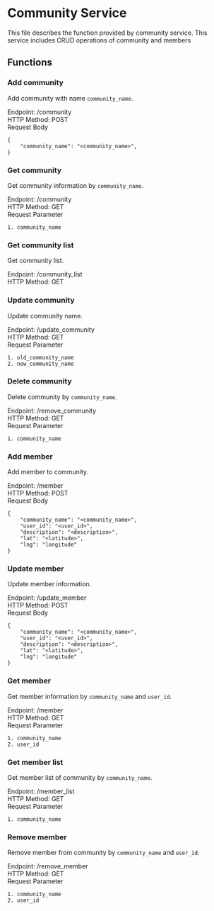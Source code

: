 # Community Service
This file describes the function provided by community service. This service includes CRUD operations of community and members

## Functions
### Add community

Add community with name `community_name`.<br />

Endpoint: /community<br />
HTTP Method: POST<br />
Request Body
```
{
    "community_name": "<community_name>",
}
```

### Get community

Get community information by `community_name`.<br />

Endpoint: /community<br />
HTTP Method: GET<br />
Request Parameter
```
1. community_name
```

### Get community list

Get community list.<br />

Endpoint: /community_list<br />
HTTP Method: GET<br />

### Update community

Update community name.<br />

Endpoint: /update_community<br />
HTTP Method: GET<br />
Request Parameter
```
1. old_community_name
2. new_community_name
```

### Delete community

Delete community by `community_name`.<br />

Endpoint: /remove_community<br />
HTTP Method: GET<br />
Request Parameter
```
1. community_name
```

### Add member

Add member to community.<br />

Endpoint: /member<br />
HTTP Method: POST<br />
Request Body
```
{
    "community_name": "<community_name>",
    "user_id": "<user_id>",
    "description": "<description>",
    "lat": "<latitude>",
    "lng": "longitude"
}
```

### Update member

Update member information.<br />

Endpoint: /update_member<br />
HTTP Method: POST<br />
Request Body
```
{
    "community_name": "<community_name>",
    "user_id": "<user_id>",
    "description": "<description>",
    "lat": "<latitude>",
    "lng": "longitude"
}
```

### Get member

Get member information by `community_name` and `user_id`.<br />

Endpoint: /member<br />
HTTP Method: GET<br />
Request Parameter
```
1. community_name
2. user_id
```

### Get member list

Get member list of community by `community_name`.<br />

Endpoint: /member_list<br />
HTTP Method: GET<br />
Request Parameter
```
1. community_name
```

### Remove member

Remove member from community by `community_name` and `user_id`.<br />

Endpoint: /remove_member<br />
HTTP Method: GET<br />
Request Parameter
```
1. community_name
2. user_id
```
